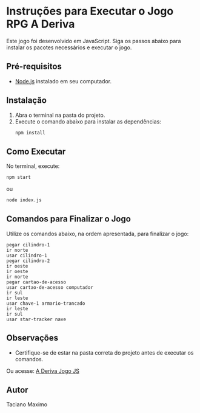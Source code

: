 # Instruções para Executar o Jogo RPG A Deriva

Este jogo foi desenvolvido em JavaScript. Siga os passos abaixo para instalar os pacotes necessários e executar o jogo.

## Pré-requisitos

- [Node.js](https://nodejs.org/) instalado em seu computador.

## Instalação

1. Abra o terminal na pasta do projeto.
2. Execute o comando abaixo para instalar as dependências:
    ```bash
    npm install
    ```

## Como Executar

No terminal, execute:
```bash
npm start
```
ou
```bash
node index.js
```

## Comandos para Finalizar o Jogo

Utilize os comandos abaixo, na ordem apresentada, para finalizar o jogo:

```
pegar cilindro-1
ir norte
usar cilindro-1
pegar cilindro-2
ir oeste
ir oeste
ir norte
pegar cartao-de-acesso
usar cartao-de-acesso computador
ir sul
ir leste
usar chave-1 armario-trancado
ir leste
ir sul
usar star-tracker nave
```

## Observações

- Certifique-se de estar na pasta correta do projeto antes de executar os comandos.

Ou acesse: [A Deriva Jogo JS](https://github.com/Max8868/A-Deriva-Jogo-JS)

## Autor
Taciano Maximo